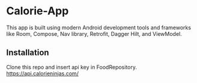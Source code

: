 # Calorie-App

This app is built using modern Android development tools and frameworks like Room, Compose, Nav library, Retrofit, Dagger Hilt, and ViewModel.

## Installation

Clone this repo and insert api key in FoodRepository. 
https://api.calorieninjas.com/
